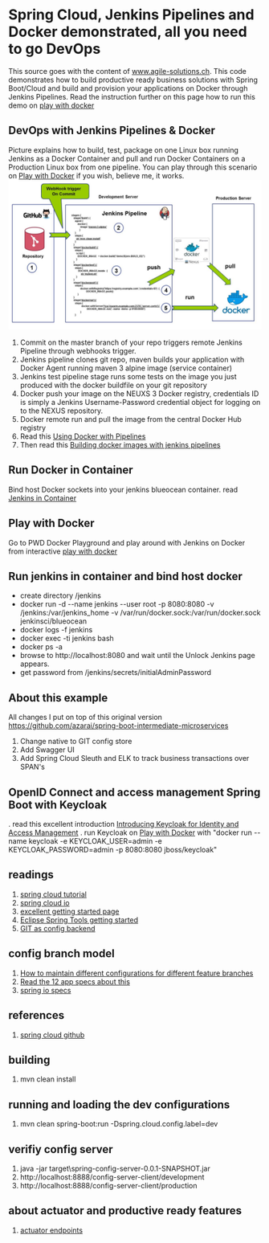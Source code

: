# Spring Cloud, Jenkins Pipelines and Docker demonstrated, all you need to go DevOps
This source goes with the content of www.agile-solutions.ch. This code demonstrates how to build productive ready business solutions with Spring Boot/Cloud and build and provision your applications on Docker through Jenkins Pipelines. Read the instruction further on this page how to run this demo on [play with docker](https://labs.play-with-docker.com/)

## DevOps with Jenkins Pipelines & Docker
Picture explains how to build, test, package on one Linux box running Jenkins as a Docker Container and pull and run Docker Containers on a Production Linux box from one pipeline. You can play through this scenario on [Play with Docker](https://labs.play-with-docker.com/) if you wish, believe me, it works.
![DevOps with Jenkins and Docker](jenkins.jpg)
1. Commit on the master branch of your repo triggers remote Jenkins Pipeline through webhooks trigger.
2. Jenkins pipeline clones git repo, maven builds your application with Docker Agent running maven 3 alpine image (service container)
3. Jenkins test pipeline stage runs some tests on the image you just produced with the docker buildfile on your git repository
4. Docker push your image on the NEUXS 3 Docker registry, credentials ID is simply a Jenkins Username-Password credential object for logging on to the NEXUS repository.
5. Docker remote run and pull the image from the central Docker Hub registry
6. Read this [Using Docker with Pipelines](https://jenkins.io/doc/book/pipeline/docker/)
7. Then read this [Building docker images with jenkins pipelines](https://getintodevops.com/blog/building-your-first-docker-image-with-jenkins-2-guide-for-developers)

## Run Docker in Container

Bind host Docker sockets into your jenkins blueocean container.
read [Jenkins in Container](https://jenkins.io/doc/tutorials/create-a-pipeline-in-blue-ocean/)

## Play with Docker
Go to PWD Docker Playground and play around with Jenkins on Docker from interactive [play with docker](https://labs.play-with-docker.com/)

## Run jenkins in container and bind host docker

* create directory /jenkins
* docker run -d --name jenkins --user root -p 8080:8080 -v /jenkins:/var/jenkins_home -v /var/run/docker.sock:/var/run/docker.sock jenkinsci/blueocean
* docker logs -f jenkins
* docker exec -ti jenkins bash
* docker ps -a
* browse to http://localhost:8080 and wait until the Unlock Jenkins page appears.
* get password from /jenkins/secrets/initialAdminPassword


## About this example
All changes I put on top of this original version https://github.com/azarai/spring-boot-intermediate-microservices
1. Change native to GIT config store
2. Add Swagger UI 
3. Add Spring Cloud Sleuth and ELK to track business transactions over SPAN's

## OpenID Connect and access management Spring Boot with Keycloak

. read this excellent introduction [Introducing Keycloak for Identity and Access Management](https://www.thomasvitale.com/introducing-keycloak-identity-access-management/)
. run Keycloak on [Play with Docker](https://labs.play-with-docker.com) with "docker run --name keycloak -e KEYCLOAK_USER=admin -e KEYCLOAK_PASSWORD=admin -p 8080:8080 jboss/keycloak"

## readings
1. [spring cloud tutorial](http://www.baeldung.com/spring-cloud-tutorial)
2. [spring cloud io](http://projects.spring.io/spring-cloud/)
3. [excellent getting started page](https://howtodoinjava.com/spring/spring-cloud/spring-cloud-config-server-git/)
4. [Eclipse Spring Tools getting started](https://o7planning.org/en/11723/understanding-spring-cloud-config-server-with-example)
5. [GIT as config backend](https://dzone.com/articles/spring-cloud-config-series-part-2-git-backend)

## config branch model
1. [How to maintain different configurations for different feature branches](http://www.naturalprogrammer.com/spring-cloud-config-maintain-configuration-branches/)
2. [Read the 12 app specs about this](https://12factor.net/config)
3. [spring io specs](http://cloud.spring.io/spring-cloud-static/spring-cloud-config/2.0.0.RC1/multi/multi_spring-cloud-config.html)

## references
1. [spring cloud github](https://github.com/spring-cloud)

## building
1. mvn clean install

## running and loading the dev configurations
1. mvn clean spring-boot:run -Dspring.cloud.config.label=dev

## verifiy config server
1. java -jar target\spring-config-server-0.0.1-SNAPSHOT.jar
2. http://localhost:8888/config-server-client/development
3. http://localhost:8888/config-server-client/production

## about actuator and productive ready features
1. [actuator endpoints](https://docs.spring.io/spring-boot/docs/current/reference/htmlsingle/#production-ready)
